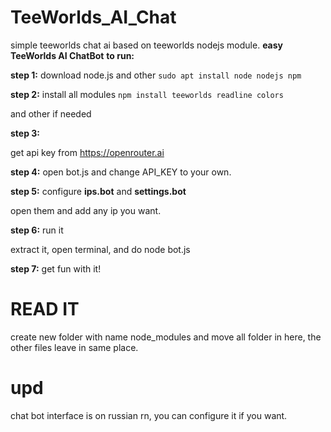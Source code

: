 # TeeWorlds_AI_Chat
simple teeworlds chat ai based on teeworlds nodejs module.
**easy TeeWorlds AI ChatBot**
**to run:**

**step 1:** download node.js and other
`sudo apt install node nodejs npm`

**step 2:** install all modules
`npm install teeworlds readline colors`

and other if needed

**step 3:**

get api key from https://openrouter.ai

**step 4:**
open bot.js and change API_KEY to your own.

**step 5:** configure **ips.bot** and **settings.bot**

open them and add any ip you want.

**step 6:** run it

extract it, open terminal, and do node bot.js

**step 7:** get fun with it!


# READ IT
create new folder with name node_modules and move all folder in here, the other files leave in same place.


# upd
chat bot interface is on russian rn, you can configure it if you want.
